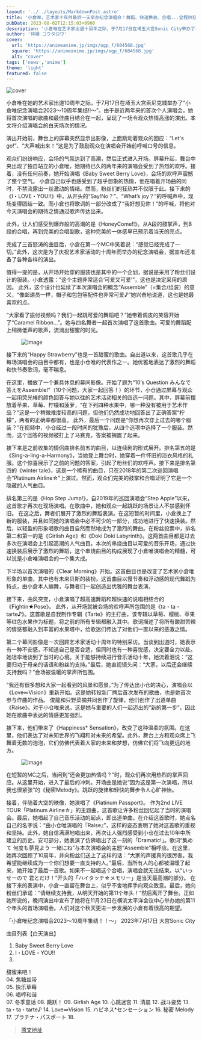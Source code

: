 ```yaml
---
layout: '../../layouts/MarkdownPost.astro'
title: '小倉唯，艺术家十年目最后一天举办纪念演唱会！舞蹈、快速换装、合唱...全程热狂的午场演出报道'
pubDate: 2023-08-02T12:15:03+0900
description: '小倉唯在艺术家出道十周年之际，于7月17日在埼玉大宫Sonic City举办了名为《小倉 唯 Memorial LIVE 2023～10th Anniversary Assemble!!～》的演唱会。'
author: '仲瀬 コウタロウ'
cover:
  url: 'https://animeanime.jp/imgs/ogp_f/604568.jpg'
  square: 'https://animeanime.jp/imgs/ogp_f/604568.jpg'
  alt: "cover"
tags: ['news','anime']
theme: 'light'
featured: false
---
```


![cover](https://animeanime.jp/imgs/ogp_f/604568.jpg)

小倉唯在她的艺术家出道10周年之际，于7月17日在埼玉大宫索尼克城举办了“小倉唯纪念演唱会2023～10周年集结!!～”。由于是近两年来的首次个人演唱会，她将首次演唱的歌曲和最佳曲目结合在一起，呈现了一场令观众热情高涨的演出。本文将介绍演唱会的白天场次的情况。

演出开始前，舞台上的屏幕突然显示出影像，上面跳动着观众的回应：“Let's go!”、“大声喊出来！”这是为了鼓励观众在演唱会开始前呼喊口号的信息。

观众们纷纷响应，会场的气氛达到了高潮，然后正式进入开场。屏幕升起，舞台中央出现了独自站立的小倉唯，她期待已久的两年来的演唱会受到了热烈的欢呼。接着，没有任何前奏，她开始演唱《Baby Sweet Berry Love》，会场的欢呼声震撼了整个空气。
小倉自己似乎也感受到了超乎想象的热情，他在唱着开场曲的同时，不禁流露出一丝激动的情绪。然而，粉丝们的狂热并不仅限于此。接下来的《I・LOVE・YOU!!》中，从开头的“Say!No？”、“What’s joy？”的呼喊声中，现场变得团结一致。而小倉也将歌词的一部分改成了“我好想见你！”的呼喊，将他对今天演唱会的期待之情通过歌声传达出来。

此外，让人们感受到爆炸般的高潮的是《HoneyCome!!》。从A段的鼓掌声，到B段的合唱，再到完美的合唱副歌，这种完美的一体感早已预示着当天的亮点。

完成了三首怒涛的曲目后，小倉在第一个MC中笑着说：“感觉已经完成了一切。”此外，这次是为了庆祝艺术家活动的十周年而举办的纪念演唱会，据宣布还准备了各种各样的演出。

值得一提的是，从开场开始穿的服装也是其中的一个企划，据说是采用了粉丝们设计的服装。小倉透露：“这个主题非常适合‘可爱又可爱’”，这也是决定采用的原因。
此外，这个设计也延续了本次演唱会的概念“Assemble”（=集合/组装）的意义，“像邮递员一样，帽子和包包等配件也非常可爱♪”她兴奋地说道，这也是她最喜欢的点。 </p><p>“大家看了振付视频吗？我们一起跳可爱的舞蹈吧？”她带着调皮的笑容开始了“Caramel Ribbon...”。她与四名舞者一起首次演唱了这首歌曲。可爱的舞蹈配上稍微低声的歌声，流淌出甜蜜的时光。 <br></p><figure class="ctms-editor-image">![image](https://animeanime.jp/imgs/zoom/604577.jpg)</figure><p>接下来的“Happy Strawberry”也是一首甜蜜的歌曲。自出道以来，这首歌几乎在每场演唱会的曲目中都有，也是小仓唯的代表作之一。她优雅地表达了激烈的舞蹈和快节奏歌词，毫不喘息。 </p><p>在这里，播放了一个兼具休息的幕间影像。开始了题为“10’s Question みんなで答えをAssemble!”（10个问题，大家一起回答！）的环节，小仓通过屏幕与观众一起用荧光棒的颜色回答与她以往的艺术活动相关的四选一问题。其中，屏幕前摆放着苹果、草莓、柠檬和菠萝，“在下列四种水果中，哪一种没有被用于艺术作品？”这是一个稍微难度较高的问题，但他们仍然成功地回答出了正确答案“柠檬”，两者的正确率都很高。
此外，最后一个问题是“你想再次穿上过去的哪个服装？”在视频中，小仓经过一段时间的犹豫后，从四个选项中选择了一个服装。然而，这个回答的视频被打上了马赛克，答案被搁置了起来。

接下来是之前收集的情侣曲排名前五的曲目，以连续剧的形式展开。排名第五的是《Sing-a-ling-a-Harmony》，当她登上舞台时，她穿着一件怀旧的浴衣风格的礼服。这个惊喜展示了之前的问题的答案，引起了粉丝们的欢呼声。接下来是排名第四的《winter tale》，这是一个稀有的曲目，只在2018年的第二次巡回演唱会“Platinum Airline☆”上演过。然而，观众们完美的鼓掌和合唱证明了它是一个隐藏的人气曲目。

排名第三的是《Hop Step Jump!》，自2019年的巡回演唱会“Step Apple”以来，这首歌才再次在现场演唱。在歌曲中，她和观众一起跳跃的场景让人不禁感到怀旧。
在这之后，舞者们展开了激烈的舞蹈表演。在这短暂的时间里，小倉换上了新的服装，并且如同她的演唱会中必不可少的一部分，成功地进行了快速换装。然后，以轻盈的形象唱歌的曲目自然而然地成为了激烈的舞曲。在粉丝投票中，排名第二和第一的是《Girlish Age》和《Doki Doki Labyrinth》。这两首曲目都是过去多次在演唱会上引起高潮的人气曲目。本次的串烧曲目以可爱的音乐开场，通过快速换装后展示了激烈的舞蹈，这个串烧曲目的构成展现了小倉唯演唱会的精髓，可以说是小倉唯演唱会的一个集大成。

下半场以首次演唱的《Clear Morning》开始。这首曲目也是改变了艺术家小倉唯形象的单曲，其中也有未来贝斯的装扮。这首曲目以慢节奏和浮动感的现代舞蹈为特点，由小倉本人编舞，与舞者们一起创造出优雅的舞台表演。

接下来，曲风突变，小倉演唱了超高速舞蹈和超快速的说唱相结合的《Fightin★Pose》。
此外，从开场就被会场的欢呼声所包围的是《ta・ta・tarte♪》。这首歌是自我制作专辑《Tarte》的主打曲，该专辑以草莓、樱桃、苹果等红色水果作为标题，将之前的所有专辑都融入其中。歌词描述了将所有酸甜苦辣的情感都融入到丰富的水果塔中，给歌迷们传达了对他们一直以来的感激之情。

第二个幕间影像是一次回顾艺术家活动十周年的特别采访。当谈到出道时，她表示有一种不安感，不知道自己是否合适，但同时也有一种喜悦感，决定要全力以赴。她坦率地谈到了当时的心境。关于能够持续进行音乐活动十年，她流着泪说：“这要归功于母亲的话语和粉丝的支持。”最后，她直视镜头问：“大家，以后还会继续支持我吗？”会场被温暖的掌声所包围。

“我还有很多想和大家一起看到的风景和愿景。”为了传达出小仓的决心，演唱会以《Love∞Vision》重新开始。这是她转投新厂牌后首次发布的歌曲，也是她首次参与作曲的作品。
俊龍和只野菜摘共同创作了旋律，他们创作了出道单曲《Raise》。对于小仓唯来说，这是她与重要的人们一起迈出的“新的第一步”，因此她在歌曲中表达的情感更加强烈。 </p><p>接下来，他们带来了《Happiness* Sensation》，改变了这种温柔的氛围。在这里，他们表达了对未知世界的飞翔和对未来的希望。此外，舞台上方和观众席上飞舞着无数的泡泡，它们仿佛代表着大家的未来和梦想，仿佛它们将飞向更远的地方。 <br></p><figure class="ctms-editor-image">![image](https://animeanime.jp/imgs/zoom/604570.jpg)</figure><p>在短暂的MC之后，当问到“还会更加热情吗？”时，观众们再次用热烈的掌声回应。从这里开始，进入了最后的冲刺。开场曲是她说“因为这是第一次演唱，所以我也很紧张”的《秘密Melody》。跳跃的旋律和轻快的舞步令人心旷神怡。 </p><p>接着，伴随着大空的映像，她演唱了《Platinum Passport》。
作为2nd LIVE TOUR「Platinum Airline☆」的主题曲，这首歌让许多粉丝回忆起了当时的演唱会。最后，她唱起了自己音乐活动的起点，即出道单曲。在介绍这首歌时，她点名自己的名字说：“由小仓唯演唱的『Raise』”，这样的姿态表明了她对这首歌的重视和坚持。此外，她自信满满地唱出来，再次让人强烈感受到小仓在过去10年中所建立的历史。安可部分，她表演了仿佛唱出了这一刻的「Dramatic!」。歌词“集めて 何度も夢見よう 一緒にね”与本次演唱会的主题“Assemble”相呼应。在这里，她再次回顾了10周年，并向粉丝们送上了这样的话：“大家的声援真的很厉害。我希望能继续成为一个你们想要一直支持的人。”最后，当所有人的心都被温暖了起来，她开始了最后一首歌。如果不一起唱这个合唱，演唱会就无法结束。以“いっせーので 君とだけ！”开头的「ハイタッチ☆メモリー」是当天最高潮的部分。
在接下来的表演中，小倉一直留在舞台上，似乎不舍地挥手向观众致意。最后，她向粉丝们承诺：“请继续支持我，从明天开始的第11个年头！”然后离开了舞台。正如她所说的，晚间演出中宣布了她将在11月23日在横滨太平洋会议中心举办她的第11个年头的首场演唱会。人们对这个秋天更进一步发展的小倉有着很高的期望。

「小倉唯纪念演唱会2023～10周年集结！！～」
2023年7月17日 大宫Sonic City

曲目列表【白天演出】
01. Baby Sweet Berry Love
02. I・LOVE・YOU!!
03.
甜蜜来吧！<br>04. 焦糖丝带<br>05. 快乐草莓<br>06. 唱哼和谐<br>07.
冬季童话
08. 跳跃！
09. Girlish Age
10. 心跳迷宫
11. 清晨
12. 战斗姿势
13.
ta・ta・tarte♪
14. Love∞Vision
15. ハピネス*センセーション
16. 秘密 Melody
17. プラチナ・パスポート
18.

>[原文地址](https://animeanime.jp/article/2023/08/02/79023.html)  
